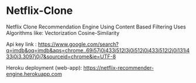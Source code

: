 # Netflix-Clone
Netflix Clone Recommendation Engine Using Content Based Filtering
Uses Algorithms like:
Vectorization
Cosine-Similarity

Api key link :
https://www.google.com/search?q=imdb&oq=imdb&aqs=chrome..69i57j0i433i512l3j0i512j0i433i512l2j0i131i433j0i3.3097j0j7&sourceid=chrome&ie=UTF-8

Heroku deployment (web-app):
https://netflix-recommender-engine.herokuapp.com
